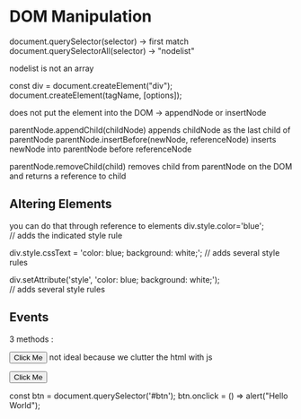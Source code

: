 # DOM Manipulation

document.querySelector(selector) -> first match
document.querySelectorAll(selector) -> "nodelist"

nodelist is not an array

const div = document.createElement("div");
document.createElement(tagName, [options]);

does not put the element into the DOM
-> appendNode or insertNode


parentNode.appendChild(childNode)
appends childNode as the last child of parentNode
parentNode.insertBefore(newNode, referenceNode)
inserts newNode into parentNode before referenceNode

parentNode.removeChild(child)
removes child from parentNode on the DOM and returns a reference to child

## Altering Elements

you can do that through reference to elements
div.style.color='blue';        
// adds the indicated style rule

div.style.cssText = 'color: blue; background: white;'; 
// adds several style rules

div.setAttribute('style', 'color: blue; background: white;');    
// adds several style rules

## Events

3 methods :

<button onclick="alert('Hello World')">Click Me</button>
not ideal because we clutter the html with js

<button id="btn">Click Me</button>

const btn = document.querySelector('#btn');
btn.onclick = () => alert("Hello World");